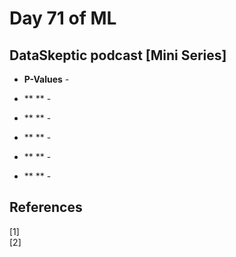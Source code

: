 # Day 71 of ML 

## DataSkeptic podcast [Mini Series] 


* **P-Values** - 

* ** ** - 

* ** ** - 


* ** ** - 


* ** ** - 


* ** ** - 



**References**
------------
[1]  
[2]